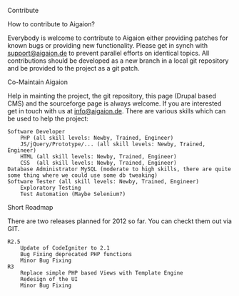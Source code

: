  Contribute

How to contribute to Aigaion?

Everybody is welcome to contribute to Aigaion either providing patches for known bugs or providing new functionality. Please get in synch with support@aigaion.de to prevent parallel efforts on identical topics. All contributions should be developed as a new branch in a local git repository and be provided to the project as a git patch.

Co-Maintain Aigaion

Help in mainting the project, the git repository, this page (Drupal based CMS) and the sourceforge page is always welcome. If you are interested get in touch with us at info@aigaion.de. There are various skills which can be used to help the project:

    Software Developer
        PHP (all skill levels: Newby, Trained, Engineer)
        JS/jQuery/Prototype/... (all skill levels: Newby, Trained, Engineer)
        HTML (all skill levels: Newby, Trained, Engineer)
        CSS  (all skill levels: Newby, Trained, Engineer)
    Database Administrator MySQL (moderate to high skills, there are quite some thing where we could use some db tweaking)
    Software Tester (all skill levels: Newby, Trained, Engineer)
        Exploratory Testing
        Test Automation (Maybe Selenium?)

Short Roadmap

There are two releases planned for 2012 so far. You can checkt them out via GIT.

    R2.5
        Update of CodeIgniter to 2.1
        Bug Fixing deprecated PHP functions
        Minor Bug Fixing
    R3
        Replace simple PHP based Views with Template Engine
        Redesign of the UI
        Minor Bug Fixing

